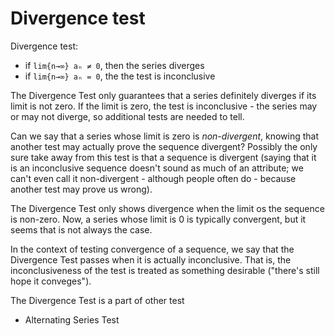 # Divergence test

Divergence test:
- if `lim{n→∞} aₙ ≠ 0`, then the series diverges
- if `lim{n→∞} aₙ = 0`, the the test is inconclusive

The Divergence Test only guarantees that a series definitely diverges if its limit is not zero. If the limit is zero, the test is inconclusive - the series may or may not diverge, so additional tests are needed to tell.

Can we say that a series whose limit is zero is *non-divergent*, knowing that another test may actually prove the sequence divergent? Possibly the only sure take away from this test is that a sequence is divergent (saying that it is an inconclusive sequence doesn't sound as much of an attribute; we can't even call it non-divergent - although people often do - because another test may prove us wrong).

The Divergence Test only shows divergence when the limit os the sequence is non-zero. Now, a series whose limit is 0 is typically convergent, but it seems that is not always the case.

In the context of testing convergence of a sequence, we say that the Divergence Test passes when it is actually inconclusive. That is, the inconclusiveness of the test is treated as something desirable ("there's still hope it conveges").

The Divergence Test is a part of other test
- Alternating Series Test
